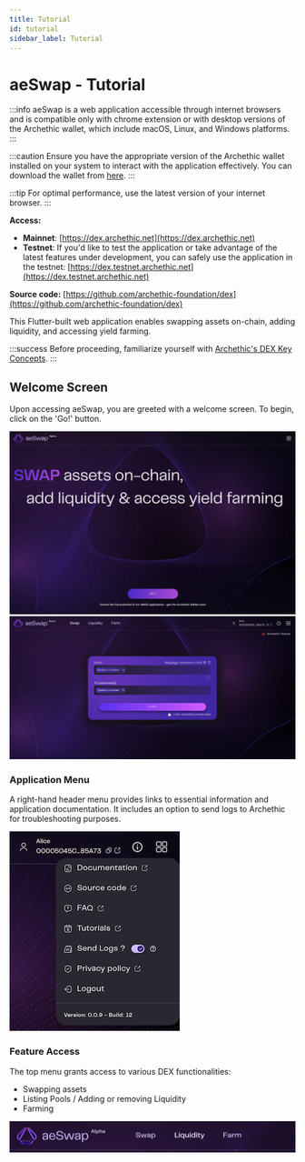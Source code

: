 ```yaml
---
title: Tutorial
id: tutorial
sidebar_label: Tutorial
---
```


# aeSwap - Tutorial

:::info
aeSwap is a web application accessible through internet browsers and is compatible only with chrome extension or with desktop versions of the Archethic wallet, which include macOS, Linux, and Windows platforms.
:::

:::caution
Ensure you have the appropriate version of the Archethic wallet installed on your system to interact with the application effectively. You can download the wallet from [here](https://www.archethic.net/wallet.html).
:::

:::tip
For optimal performance, use the latest version of your internet browser.
:::

**Access:**
- **Mainnet**: [https://dex.archethic.net](https://dex.archethic.net)
- **Testnet**: If you'd like to test the application or take advantage of the latest features under development, you can safely use the application in the testnet: [https://dex.testnet.archethic.net](https://dex.testnet.archethic.net)

**Source code:** [https://github.com/archethic-foundation/dex](https://github.com/archethic-foundation/dex)

This Flutter-built web application enables swapping assets on-chain, adding liquidity, and accessing yield farming.

:::success
Before proceeding, familiarize yourself with [Archethic's DEX Key Concepts](/participate/dex/).
:::

## Welcome Screen

Upon accessing aeSwap, you are greeted with a welcome screen. To begin, click on the 'Go!' button.

![Welcome Screen](/img/tutorial/aeSwap/aeSwap-Welcome.png)  
![aeSwap Main Screen](/img/tutorial/aeSwap/aeSwap-Main-Screen.png)

### Application Menu

A right-hand header menu provides links to essential information and application documentation. It includes an option to send logs to Archethic for troubleshooting purposes.

![Menu](/img/tutorial/aeSwap/aeSwap-Menu.png)

### Feature Access

The top menu grants access to various DEX functionalities:

- Swapping assets
- Listing Pools / Adding or removing Liquidity
- Farming

![Menu Features](/img/tutorial/aeSwap/aeSwap-Features.png)
